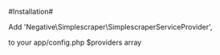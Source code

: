 

#Installation#

Add
	'Negative\Simplescraper\SimplescraperServiceProvider',

to your app/config.php $providers array